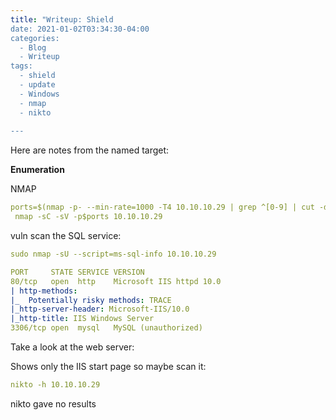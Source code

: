 ```yaml
---
title: "Writeup: Shield
date: 2021-01-02T03:34:30-04:00
categories:
  - Blog
  - Writeup
tags:
  - shield
  - update
  - Windows
  - nmap
  - nikto
  
---
```


Here are notes from the named target:

**Enumeration**

NMAP

```yaml
ports=$(nmap -p- --min-rate=1000 -T4 10.10.10.29 | grep ^[0-9] | cut -d '/' -f 1 | tr '\n' ',' | sed s/,$//)
 nmap -sC -sV -p$ports 10.10.10.29
 ```
 vuln scan the SQL service:
 
 ```yaml
 sudo nmap -sU --script=ms-sql-info 10.10.10.29
 ```
 
 ```yaml
 PORT     STATE SERVICE VERSION
80/tcp   open  http    Microsoft IIS httpd 10.0
| http-methods: 
|_  Potentially risky methods: TRACE
|_http-server-header: Microsoft-IIS/10.0
|_http-title: IIS Windows Server
3306/tcp open  mysql   MySQL (unauthorized)
```

Take a look at the web server:

Shows only the IIS start page so maybe scan it:

```yaml
nikto -h 10.10.10.29
```

nikto gave no results

